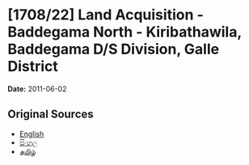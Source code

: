 # [1708/22] Land Acquisition - Baddegama North - Kiribathawila, Baddegama D/S Division, Galle District

**Date:** 2011-06-02

## Original Sources

- [English](https://documents.gov.lk/view/extra-gazettes/2011/6/1708-22_E.pdf)
- [සිංහල](https://documents.gov.lk/view/extra-gazettes/2011/6/1708-22_S.pdf)
- [தமிழ்](https://documents.gov.lk/view/extra-gazettes/2011/6/1708-22_T.pdf)

